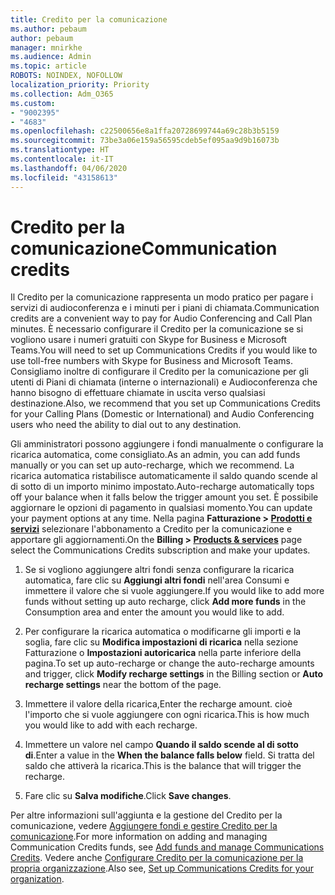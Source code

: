 ```yaml
---
title: Credito per la comunicazione
ms.author: pebaum
author: pebaum
manager: mnirkhe
ms.audience: Admin
ms.topic: article
ROBOTS: NOINDEX, NOFOLLOW
localization_priority: Priority
ms.collection: Adm_O365
ms.custom:
- "9002395"
- "4683"
ms.openlocfilehash: c22500656e8a1ffa20728699744a69c28b3b5159
ms.sourcegitcommit: 73be3a06e159a56595cdeb5ef095aa9d9b16073b
ms.translationtype: HT
ms.contentlocale: it-IT
ms.lasthandoff: 04/06/2020
ms.locfileid: "43158613"
---
```

# <a name="communication-credits"></a><span data-ttu-id="c2c12-102">Credito per la comunicazione</span><span class="sxs-lookup"><span data-stu-id="c2c12-102">Communication credits</span></span>

<span data-ttu-id="c2c12-103">Il Credito per la comunicazione rappresenta un modo pratico per pagare i servizi di audioconferenza e i minuti per i piani di chiamata.</span><span class="sxs-lookup"><span data-stu-id="c2c12-103">Communication credits are a convenient way to pay for Audio Conferencing and Call Plan minutes.</span></span>  <span data-ttu-id="c2c12-104">È necessario configurare il Credito per la comunicazione se si vogliono usare i numeri gratuiti con Skype for Business e Microsoft Teams.</span><span class="sxs-lookup"><span data-stu-id="c2c12-104">You will need to set up Communications Credits if you would like to use toll-free numbers with Skype for Business and Microsoft Teams.</span></span>  <span data-ttu-id="c2c12-105">Consigliamo inoltre di configurare il Credito per la comunicazione per gli utenti di Piani di chiamata (interne o internazionali) e Audioconferenza che hanno bisogno di effettuare chiamate in uscita verso qualsiasi destinazione.</span><span class="sxs-lookup"><span data-stu-id="c2c12-105">Also, we recommend that you set up Communications Credits for your Calling Plans (Domestic or International) and Audio Conferencing users who need the ability to dial out to any destination.</span></span>

<span data-ttu-id="c2c12-106">Gli amministratori possono aggiungere i fondi manualmente o configurare la ricarica automatica, come consigliato.</span><span class="sxs-lookup"><span data-stu-id="c2c12-106">As an admin, you can add funds manually or you can set up auto-recharge, which we recommend.</span></span>  <span data-ttu-id="c2c12-107">La ricarica automatica ristabilisce automaticamente il saldo quando scende al di sotto di un importo minimo impostato.</span><span class="sxs-lookup"><span data-stu-id="c2c12-107">Auto-recharge automatically tops off your balance when it falls below the trigger amount you set.</span></span>  <span data-ttu-id="c2c12-108">È possibile aggiornare le opzioni di pagamento in qualsiasi momento.</span><span class="sxs-lookup"><span data-stu-id="c2c12-108">You can update your payment options at any time.</span></span> <span data-ttu-id="c2c12-109">Nella pagina **Fatturazione > [Prodotti e servizi](https://go.microsoft.com/fwlink/p/?linkid=842054)** selezionare l'abbonamento a Credito per la comunicazione e apportare gli aggiornamenti.</span><span class="sxs-lookup"><span data-stu-id="c2c12-109">On the **Billing > [Products & services](https://go.microsoft.com/fwlink/p/?linkid=842054)** page select the Communications Credits subscription and make your updates.</span></span>

1. <span data-ttu-id="c2c12-110">Se si vogliono aggiungere altri fondi senza configurare la ricarica automatica, fare clic su **Aggiungi altri fondi** nell'area Consumi e immettere il valore che si vuole aggiungere.</span><span class="sxs-lookup"><span data-stu-id="c2c12-110">If you would like to add more funds without setting up auto recharge, click **Add more funds** in the Consumption area and enter the amount you would like to add.</span></span>

2. <span data-ttu-id="c2c12-111">Per configurare la ricarica automatica o modificarne gli importi e la soglia, fare clic su **Modifica impostazioni di ricarica** nella sezione Fatturazione o **Impostazioni autoricarica** nella parte inferiore della pagina.</span><span class="sxs-lookup"><span data-stu-id="c2c12-111">To set up auto-recharge or change the auto-recharge amounts and trigger, click **Modify recharge settings** in the Billing section or **Auto recharge settings** near the bottom of the page.</span></span>  

3. <span data-ttu-id="c2c12-112">Immettere il valore della ricarica,</span><span class="sxs-lookup"><span data-stu-id="c2c12-112">Enter the recharge amount.</span></span>  <span data-ttu-id="c2c12-113">cioè l'importo che si vuole aggiungere con ogni ricarica.</span><span class="sxs-lookup"><span data-stu-id="c2c12-113">This is how much you would like to add with each recharge.</span></span>  

4. <span data-ttu-id="c2c12-114">Immettere un valore nel campo **Quando il saldo scende al di sotto di**.</span><span class="sxs-lookup"><span data-stu-id="c2c12-114">Enter a value in the **When the balance falls below** field.</span></span>  <span data-ttu-id="c2c12-115">Si tratta del saldo che attiverà la ricarica.</span><span class="sxs-lookup"><span data-stu-id="c2c12-115">This is the balance that will trigger the recharge.</span></span>

5. <span data-ttu-id="c2c12-116">Fare clic su **Salva modifiche**.</span><span class="sxs-lookup"><span data-stu-id="c2c12-116">Click **Save changes**.</span></span>

<span data-ttu-id="c2c12-117">Per altre informazioni sull'aggiunta e la gestione del Credito per la comunicazione, vedere [Aggiungere fondi e gestire Credito per la comunicazione](https://docs.microsoft.com/microsoftteams/add-funds-and-manage-communications-credits).</span><span class="sxs-lookup"><span data-stu-id="c2c12-117">For more information on adding and managing Communication Credits funds, see [Add funds and manage Communications Credits](https://docs.microsoft.com/microsoftteams/add-funds-and-manage-communications-credits).</span></span> <span data-ttu-id="c2c12-118">Vedere anche [Configurare Credito per la comunicazione per la propria organizzazione](https://docs.microsoft.com/microsoftteams/set-up-communications-credits-for-your-organization).</span><span class="sxs-lookup"><span data-stu-id="c2c12-118">Also see, [Set up Communications Credits for your organization](https://docs.microsoft.com/microsoftteams/set-up-communications-credits-for-your-organization).</span></span>
